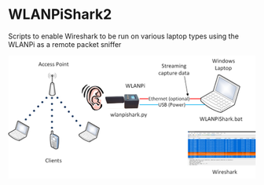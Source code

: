 # WLANPiShark2
Scripts to enable Wireshark to be run on various laptop types using the WLANPi as a remote packet sniffer  

![WLANPiShark Overview](https://github.com/WLAN-Pi/WLANPiShark2/blob/master/images/WLANPiShark_Overview.png)
